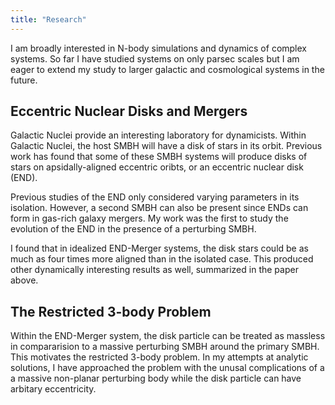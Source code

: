 ```yaml
---
title: "Research"
---
```

I am broadly interested in N-body simulations and dynamics of complex systems.  So far I have studied systems on only parsec scales but I am eager to extend my study to larger galactic and cosmological systems in the future.

## Eccentric Nuclear Disks and Mergers
Galactic Nuclei provide an interesting laboratory for dynamicists.  Within Galactic Nuclei, the host SMBH will have a disk of stars in its orbit.  Previous work has found that some of these SMBH systems will produce disks of stars on apsidally-aligned eccentric oribts, or an eccentric nuclear disk (END).

Previous studies of the END only considered varying parameters in its isolation.  However, a second SMBH can also be present since ENDs can form in gas-rich galaxy mergers.  My work was the first to study the evolution of the END in the presence of a perturbing SMBH.

I found that in idealized END-Merger systems, the disk stars could be as much as four times more aligned than in the isolated case.  This produced other dynamically interesting results as well, summarized in the paper above.

## The Restricted 3-body Problem
Within the END-Merger system, the disk particle can be treated as massless in compararision to a massive perturbing SMBH around the primary SMBH.  This motivates the restricted 3-body problem.  In my attempts at analytic solutions, I have approached the problem with the unusal complications of a a massive non-planar perturbing body while the disk particle can have arbitary eccentricity. 

